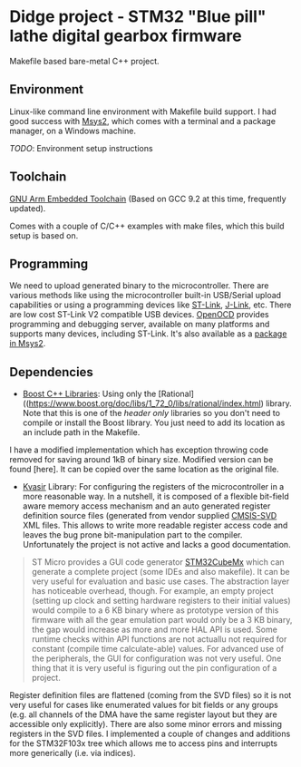 # Didge project - STM32 "Blue pill" lathe digital gearbox firmware
Makefile based bare-metal C++ project.

## Environment
Linux-like command line environment with Makefile build support. I had good
success with [Msys2](https://www.msys2.org/), which comes with a terminal and a 
package manager, on a Windows machine.

*TODO*: Environment setup instructions

## Toolchain
[GNU Arm Embedded Toolchain](https://developer.arm.com/tools-and-software/open-source-software/developer-tools/gnu-toolchain/gnu-rm/downloads)
(Based on GCC 9.2 at this time, frequently updated).

Comes with a couple of C/C++ examples with make files, which this build setup is based on.

## Programming
We need to upload generated binary to the microcontroller. There are various
methods like using the microcontroller built-in USB/Serial upload capabilities or
using a programming devices like [ST-Link](https://www.st.com/en/development-tools/st-link-v2.html), 
[J-Link](https://www.segger.com/products/debug-probes/j-link/), etc. There are low
cost ST-Link V2 compatible USB devices. [OpenOCD](http://openocd.org/documentation/) provides 
programming and debugging server, available on many platforms and supports many
devices, including ST-Link. It's also available as a [package in Msys2](https://packages.msys2.org/base/mingw-w64-openocd).

## Dependencies
* [Boost C++ Libraries](https://www.boost.org/): Using only the [Rational]((https://www.boost.org/doc/libs/1_72_0/libs/rational/index.html)
library. Note that this is one of the *header only* libraries so you don't need to
compile or install the Boost library. You just need to add its location as an include path in the Makefile.

I have a modified implementation which has exception throwing code removed for 
saving around 1kB of binary size. Modified version can be found [here]. 
It can be copied over the same location as the original file.

* [Kvasir](http://kvasir.io/) Library: For configuring the registers of the microcontroller
in a more reasonable way. In a nutshell, it is composed of a flexible bit-field aware
memory access mechanism and an auto generated register definition source files (generated
from vendor supplied [CMSIS-SVD](https://arm-software.github.io/CMSIS_5/SVD/html/svd_Format_pg.html) XML files.
This allows to write more readable register access code and leaves the bug prone bit-manipulation 
part to the compiler. Unfortunately the project is not active and lacks a good documentation.
> ST Micro provides a GUI code generator [STM32CubeMx](https://www.st.com/en/development-tools/stm32cubemx.html)
which can generate a complete project (some IDEs and also makefile). It can be very useful 
for evaluation and basic use cases. The abstraction layer has noticeable overhead, though. 
For example, an empty project (setting up clock and setting hardware registers to their 
initial values) would compile to a 6 KB binary where as prototype version of this firmware with all
the gear emulation part would only be a 3 KB binary, the gap would increase as more
and more HAL API is used. Some runtime checks within API functions are not actuallu
not required for constant (compile time calculate-able) values. For advanced use
of the peripherals, the GUI for configuration was not very useful. One thing that
it is very useful is figuring out the pin configuration of a project. 

Register definition files are flattened (coming from the SVD files) so it is not 
very useful for cases like enumerated values for bit fields or any groups (e.g. all channels
of the DMA have the same register layout but they are accessible only explicitly). 
There are also some minor errors and missing registers in the SVD files. I implemented 
a couple of changes and additions for the STM32F103x tree which allows me to access 
pins and interrupts more generically (i.e. via indices).
